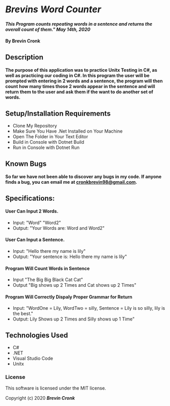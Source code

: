 # _Brevins Word Counter_

#### _This Program counts repeating words in a sentence and returns the overall count of them." May 14th, 2020_

#### By Brevin Cronk

## Description

#### The purpose of this application was to practice Unitx Testing in C#, as well as practicing our coding in C#. In this program the user will be prompted with entering in 2 words and a sentence, the program will then count how many times those 2 words appear in the sentence and will return them to the user and ask them if the want to do another set of words.

## Setup/Installation Requirements

* Clone My Repository
* Make Sure You Have .Net Installed on Your Machine
* Open The Folder in Your Text Editor
* Build in Console with Dotnet Build
* Run in Console with Dotnet Run


## Known Bugs

#### So far we have not been able to discover any bugs in my code. If anyone finds a bug, you can email me at cronkbrevin98@gmail.com.

## Specifications:

#### User Can Input 2 Words.
* Input: "Word" "Word2"
* Output: "Your Words are: Word and Word2"

#### User Can Input a Sentence.
* Input: "Hello there my name is lily"
* Output: "Your sentence is: Hello there my name is lily"

#### Program Will Count Words in Sentence
* Input "The Big Big Black Cat Cat"
* Output "Big shows up 2 Times and Cat shows up 2 Times"

#### Program Will Correctly Dispaly Proper Grammar for Return
* Input: "WordOne = Lily, WordTwo = silly, Sentence = Lily is so silly, lily is the best."
* Output: Lily Shows up  2 Times and Silly shows up 1 Time"


## Technologies Used

* C#
* .NET
* Visual Studio Code
* Unitx

### License
This software is licensed under the MIT license.


Copyright (c) 2020 **_Brevin Cronk_**
